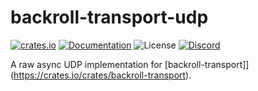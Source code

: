 # backroll-transport-udp

[![crates.io](https://img.shields.io/crates/v/backroll-transport-udp.svg)](https://crates.io/crates/backroll-transport-udp)
[![Documentation](https://docs.rs/backroll-transport-udp/badge.svg)](https://docs.rs/backroll-transport-udp)
![License](https://img.shields.io/crates/l/backroll-transport-udp)
[![Discord](https://img.shields.io/discord/151219753434742784.svg?label=&logo=discord&logoColor=ffffff&color=7389D8&labelColor=6A7EC2)](https://discord.gg/VuZhs9V)

A raw async UDP implementation for [backroll-transport]](https://crates.io/crates/backroll-transport).
